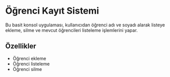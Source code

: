 # Öğrenci Kayıt Sistemi

Bu basit konsol uygulaması, kullanıcıdan öğrenci adı ve soyadı alarak listeye ekleme, silme ve mevcut öğrencileri listeleme işlemlerini yapar.

## Özellikler
- Öğrenci ekleme
- Öğrenci listeleme
- Öğrenci silme
